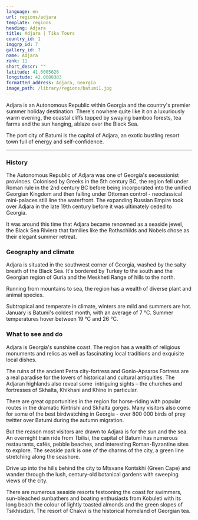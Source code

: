 ```yaml
---
language: en
url: regions/adjara
template: regions
heading: Adjara
title: Adjara | Tika Tours
country_id: 1
imggrp_id: 7
gallery_id: 7
name: Adjara
rank: 11
short_descr: ""
latitude: 41.6005626
longitude: 42.0688383
formatted_address: Adjara, Georgia
image_path: /library/regions/batumi1.jpg
---
```

<div class="row content-row"><!-- 1203 (1)-->

</div>

<div class="row content-row"><!-- 1204 (2)-->
<div class="col-12 col-sm-6 col-md-6"><!-- 1599 -->

Adjara is an Autonomous Republic within Georgia and the country's premier summer
holiday destination. There's nowhere quite like it on a luxuriously warm evening,
the coastal cliffs topped by swaying bamboo forests, tea farms and the sun hanging,
ablaze over the Black Sea.

</div>

<div class="col-12 col-sm-6 col-md-6"><!-- 1600 -->

The port city of Batumi is the capital of Adjara, an exotic bustling resort town
full of energy and self\-confidence.

</div>

</div>

<div class="row content-row"><!-- 1205 (3)-->
<div class="col-12"><!-- 1601 -->

* * *

</div>

</div>

<div class="row content-row"><!-- 1206 (4)-->
<div class="col-12 col-sm-6 col-md-6"><!-- 1602 -->

### History


The Autonomous Republic of Adjara was one of Georgia's secessionist provinces. Colonised
by Greeks in the 5th century BC, the region fell under Roman rule in the 2nd century
BC before being incorporated into the unified Georgian Kingdom and then falling
under Ottoman control \- neoclassical mini\-palaces still line the waterfront. The
expanding Russian Empire took over Adjara in the late 19th century before it was
ultimately ceded to Georgia.

It was around this time that Adjara became renowned as a seaside jewel, the Black
Sea Riviera that families like the Rothschilds and Nobels chose as their elegant
summer retreat.

### Geography and climate


Adjara is situated in the southwest corner of Georgia, washed by the salty breath
of the Black Sea. It's bordered by Turkey to the south and the Georgian region of
Guria and the Meskheti Range of hills to the north.

Running from mountains to sea, the region has a wealth of diverse plant and animal
species.

Subtropical and temperate in climate, winters are mild and summers are hot. January
is Batumi's coldest month, with an average of 7 °C. Summer temperatures hover between
19 °C and 26 °C.

</div>

<div class="col-12 col-sm-6 col-md-6"><!-- 1603 -->

### What to see and do


Adjara is Georgia's sunshine coast. The region has a wealth of religious monuments
and relics as well as fascinating local traditions and exquisite local dishes.

The ruins of the ancient Petra city\-fortress and Gonio\-Apsaros Fortress are a real
paradise for the lovers of historical and cultural antiquities. The Adjaran highlands
also reveal some  intriguing sights – the churches and fortresses of Skhalta, Khikhani
and Khino in particular.

There are great opportunities in the region for horse\-riding with popular routes
in the dramatic Kintrishi and Skhalta gorges. Many visitors also come for some of
the best birdwatching in Georgia \- over 800 000 birds of prey twitter over Batumi
during the autumn migration.

But the reason most visitors are drawn to Adjara is for the sun and the sea. An overnight
train ride from Tbilisi, the capital of Batumi has numerous restaurants, cafés,
pebble beaches, and interesting Roman\-Byzantine sites to explore. The seaside park
is one of the charms of the city, a green line stretching along the seashore.

Drive up into the hills behind the city to Mtsvane Kontskhi (Green Cape) and wander
through the lush, century\-old botanical gardens with sweeping views of the city.

There are numerous seaside resorts festooning the coast for swimmers, sun\-bleached
sunbathers and boating enthusiasts from Kobuleti with its long beach the colour
of lightly toasted almonds and the green slopes of Tsikhisdziri. The resort of Chakvi
is the historical homeland of Georgian tea.

</div>

</div>
